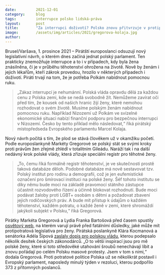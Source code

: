 ```yaml
---
date:         2021-12-01
category:     blog
tags:         interrupce polsko lidská-práva
layout:       post
title:        "Za interrupci doživotí? Polsko znovu přitvrzuje v protipotratové politice, Piráti hlasitě protestují"
image:        /assets/img/articles/2021/gregorova-kolaja.jpg
author:       
---
```


Brusel/Varšava, 1. prosince 2021 – Pirátští europoslanci odsuzují nový legislativní návrh, o kterém dnes začíná jednat polský parlament. Ten prakticky znemožňuje interrupce a to i v případech, kdy byla žena znásilněna, či je v průběhu těhotenství ohrožena na životě. Nově by ženám i jejich lékařům, kteří zákrok provedou, hrozilo v některých případech i doživotí. Piráti trvají na tom, že je potřeba Polkám nabídnout pomocnou ruku.

> „Zákaz interrupcí je nehumánní. Polská vláda opravdu dělá za každou cenu z Polska zemi, kde se nedá svobodně žít. Nemůžeme zavírat oči před tím, že kousek od našich hranic žijí ženy, které nemohou rozhodovat o svém životě. Musíme polským ženám nabídnout pomocnou ruku. Například Nizozemí už Polkám ve svízelné ekonomické situaci nabízí finanční podporu pro bezpečnou interrupci v Nizozemí. Česko by tento příklad mělo následovat,“ říká pirátský místopředseda Evropského parlamentu Marcel Kolaja.

Nový návrh počítá s tím, že plod se stává člověkem už v okamžiku početí. Podle europoslankyně Markéty Gregorové se polský stát se svými kroky proti právům žen zřejmě zhlédl v totalitním Gileádu. Naráží tak i na další nedávný krok polské vlády, která zřizuje speciální registr pro těhotné ženy.

> „To, čemu říká formálně registr těhotenství, je ve skutečnosti prostě taková databáze děloh. Podobné databáze má nově sestavovat tzv. Polský institut pro rodinu a demografii, což je jen eufemistické označení pro šmírovací instituci na polské ženy. Šéf tohoto institutu se díky němu bude moci na základě pravomocí státního zástupce účastnit rozvodového řízení a účinně blokovat rozhodnutí. Bude moci podávat žaloby proti LGBT+ osobám s dětmi a požadovat zbavení jejich rodičovských práv. A bude mít přístup k údajům o každém těhotenství, každém potratu, o každé ženě v zemi, které shromáždí jakýkoli subjekt v Polsku,“ říká Gregorová.

Pirátky Markéta Gregorová a Lydia Franka Bartošová před časem spustily [osvětový web](https://zo.pirati.cz/tojestwojna/), na kterém varují právě před fatálními důsledky, jaké může mít protipotratová legislativa pro ženy. Pirátská poslankyně Klára Kocmanová a senátorka Adéla Šípová
[zaslaly dopis pro polskou vládu](https://www.piratskelisty.cz/clanek-4050-klara-kocmanova-ceska-republika-se-musi-zastat-polskych-zen), kterou podepsalo několik desítek českých zákonodárců. „O to větší inspirací jsou pro mě polské ženy, které si toto středověké utahování šroubů nenechávají líbit a znovu pořádají po celém Polsku masové protesty. Jsem v tom s nimi,“ dodala Gregorová. Proti potratové politice Polska už se několikrát postavil i Evropský parlament, naposledy minulý týden v rezoluci, kterou podpořilo 373 z přítomných poslanců.
